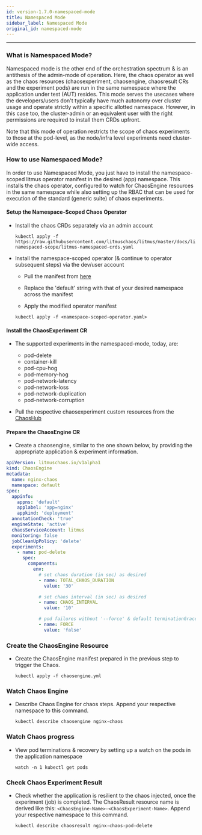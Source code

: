 ```yaml
---
id: version-1.7.0-namespaced-mode
title: Namespaced Mode
sidebar_label: Namespaced Mode
original_id: namespaced-mode
---
```

------

###  What is Namespaced Mode?

Namespaced mode is the other end of the orchestration spectrum & is an antithesis of the admin-mode of operation. Here, the chaos operator
as well as the chaos resources (chaosexperiment, chaosengine, chaosresult CRs and the experiment pods) are run in the same namespace where
the application under test (AUT) resides. This mode serves the usecases where the developers/users don't typically have much autonomy
over cluster usage and operate strictly within a specific allotted namespace. However, in this case too, the cluster-admin or an equivalent 
user with the right permissions are required to install them CRDs upfront.

Note that this mode of operation restricts the scope of chaos experiments to those at the pod-level, as the node/infra level experiments 
need cluster-wide access. 

### How to use Namespaced Mode?

In order to use Namespaced Mode, you just have to install the namespace-scoped litmus operator manifest in the desired (app) namespace.
This installs the chaos operator, configured to watch for ChaosEngine resources in the same namespace while also setting up the 
RBAC that can be used for execution of the standard (generic suite) of chaos experiments.  

#### Setup the Namespace-Scoped Chaos Operator

- Install the chaos CRDs separately via an admin account

  ```
  kubectl apply -f https://raw.githubusercontent.com/litmuschaos/litmus/master/docs/litmus-namespaced-scope/litmus-namespaced-crds.yaml
  ``` 

- Install the namespace-scoped operator (& continue to operator subsequent steps) via the dev/user account

  - Pull the manifest from [here](https://raw.githubusercontent.com/litmuschaos/litmus/master/docs/litmus-namespaced-scope/litmus-namespaced-operator.yaml)

  - Replace the 'default' string with that of your desired namespace across the manifest
  
  - Apply the modified operator manifest   

  ```
  kubectl apply -f <namespace-scoped-operator.yaml>
  ```

#### Install the ChaosExperiment CR

- The supported experiments in the namespaced-mode, today, are: 

  - pod-delete
  - container-kill
  - pod-cpu-hog
  - pod-memory-hog
  - pod-network-latency
  - pod-network-loss
  - pod-network-duplication
  - pod-network-corruption

- Pull the respective chaosexperiment custom resources from the [ChaosHub](https://hub.litmuschaos.io/generic)

#### Prepare the ChaosEngine CR 

- Create a chaosengine, similar to the one shown below, by providing the appropriate application & experiment information.

```yaml
apiVersion: litmuschaos.io/v1alpha1
kind: ChaosEngine
metadata:
  name: nginx-chaos
  namespace: default 
spec:
  appinfo:
    appns: 'default' 
    applabel: 'app=nginx'
    appkind: 'deployment'
  annotationCheck: 'true'
  engineState: 'active'
  chaosServiceAccount: litmus
  monitoring: false
  jobCleanUpPolicy: 'delete'
  experiments:
    - name: pod-delete
      spec:
        components:
          env:
            # set chaos duration (in sec) as desired
            - name: TOTAL_CHAOS_DURATION
              value: '30'

            # set chaos interval (in sec) as desired
            - name: CHAOS_INTERVAL
              value: '10'

            # pod failures without '--force' & default terminationGracePeriodSeconds
            - name: FORCE
              value: 'false'
```

### Create the ChaosEngine Resource

- Create the ChaosEngine manifest prepared in the previous step to trigger the Chaos.

  `kubectl apply -f chaosengine.yml`

### Watch Chaos Engine

- Describe Chaos Engine for chaos steps. Append your respective namespace to this command. 

  `kubectl describe chaosengine nginx-chaos`

### Watch Chaos progress

- View pod terminations & recovery by setting up a watch on the pods in the application namespace

  `watch -n 1 kubectl get pods`

### Check Chaos Experiment Result

- Check whether the application is resilient to the chaos injected, once the experiment (job) is completed. The ChaosResult resource 
  name is derived like this: `<ChaosEngine-Name>-<ChaosExperiment-Name>`. Append your respective namespace to this command.

  `kubectl describe chaosresult nginx-chaos-pod-delete`
